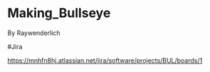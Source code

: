 # Making_Bullseye
By Raywenderlich




#Jira

https://mnhfn8hj.atlassian.net/jira/software/projects/BUL/boards/1
